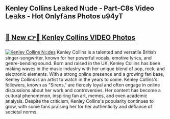 ## Kenley Collins Le𝚊ked N𝚞de - Part-C8s Video Le𝚊ks - Hot Onlyf𝚊ns Photos u94yT

# <h2><a href="http://ab75870.deff.icu/?id=Kenley+Collins">🔗 New 👉🔴 Kenley Collins VIDEO Photos</a></h2>

[![Kenley Collins N𝚞des](https://i.imgur.com/rIISA9y.gif)](http://ab75870.deff.icu/?id=Kenley+Collins)
Kenley Collins is a talented and versatile British singer-songwriter, known for her powerful vocals, emotive lyrics, and genre-bending sound. Born and raised in the UK, Kenley Collins has been making waves in the music industry with her unique blend of pop, rock, and electronic elements. With a strong online presence and a growing fan base, Kenley Collins is an artist to watch in the years to come. Kenley Collins's followers, known as "Sirens," are fiercely loyal and often engage in online discussions about her work and controversies. Her content has become a cultural phenomenon, inspiring fan art, memes, and even academic analysis. Despite the criticism, Kenley Collins's popularity continues to grow, with some fans praising her for her authenticity and defiance of societal norms.
